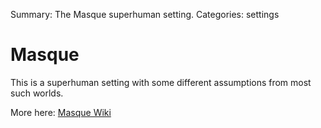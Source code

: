 Summary: The Masque superhuman setting.
Categories: settings

# Masque

This is a superhuman setting with some different assumptions from most such worlds.

More here: [Masque Wiki](http://masque.astralfrontier.org/)
